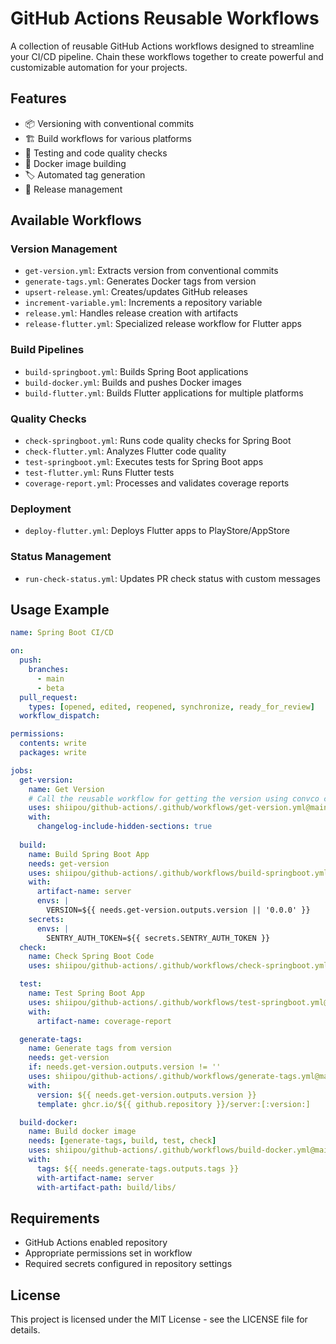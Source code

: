 # GitHub Actions Reusable Workflows

A collection of reusable GitHub Actions workflows designed to streamline your CI/CD pipeline. Chain these workflows together to create powerful and customizable automation for your projects.

## Features

- 📦 Versioning with conventional commits
- 🏗️ Build workflows for various platforms
- 🧪 Testing and code quality checks
- 🐳 Docker image building
- 🏷️ Automated tag generation
- 🚀 Release management

## Available Workflows

### Version Management
- `get-version.yml`: Extracts version from conventional commits
- `generate-tags.yml`: Generates Docker tags from version
- `upsert-release.yml`: Creates/updates GitHub releases
- `increment-variable.yml`: Increments a repository variable
- `release.yml`: Handles release creation with artifacts
- `release-flutter.yml`: Specialized release workflow for Flutter apps

### Build Pipelines
- `build-springboot.yml`: Builds Spring Boot applications
- `build-docker.yml`: Builds and pushes Docker images
- `build-flutter.yml`: Builds Flutter applications for multiple platforms

### Quality Checks
- `check-springboot.yml`: Runs code quality checks for Spring Boot
- `check-flutter.yml`: Analyzes Flutter code quality
- `test-springboot.yml`: Executes tests for Spring Boot apps
- `test-flutter.yml`: Runs Flutter tests
- `coverage-report.yml`: Processes and validates coverage reports

### Deployment
- `deploy-flutter.yml`: Deploys Flutter apps to PlayStore/AppStore

### Status Management
- `run-check-status.yml`: Updates PR check status with custom messages

## Usage Example

```yaml
name: Spring Boot CI/CD

on:
  push:
    branches: 
      - main
      - beta
  pull_request:
    types: [opened, edited, reopened, synchronize, ready_for_review]
  workflow_dispatch:

permissions: 
  contents: write
  packages: write

jobs:
  get-version:
    name: Get Version
    # Call the reusable workflow for getting the version using convco cli.
    uses: shiipou/github-actions/.github/workflows/get-version.yml@main
    with:
      changelog-include-hidden-sections: true
      
  build:
    name: Build Spring Boot App
    needs: get-version
    uses: shiipou/github-actions/.github/workflows/build-springboot.yml@main
    with:
      artifact-name: server
      envs: |
        VERSION=${{ needs.get-version.outputs.version || '0.0.0' }}
    secrets: 
      envs: | 
        SENTRY_AUTH_TOKEN=${{ secrets.SENTRY_AUTH_TOKEN }}
  check:
    name: Check Spring Boot Code
    uses: shiipou/github-actions/.github/workflows/check-springboot.yml@main

  test:      
    name: Test Spring Boot App
    uses: shiipou/github-actions/.github/workflows/test-springboot.yml@main
    with:
      artifact-name: coverage-report

  generate-tags:
    name: Generate tags from version
    needs: get-version
    if: needs.get-version.outputs.version != ''
    uses: shiipou/github-actions/.github/workflows/generate-tags.yml@main
    with:
      version: ${{ needs.get-version.outputs.version }}
      template: ghcr.io/${{ github.repository }}/server:[:version:]

  build-docker:
    name: Build docker image
    needs: [generate-tags, build, test, check]
    uses: shiipou/github-actions/.github/workflows/build-docker.yml@main
    with:
      tags: ${{ needs.generate-tags.outputs.tags }}
      with-artifact-name: server
      with-artifact-path: build/libs/
```

## Requirements

- GitHub Actions enabled repository
- Appropriate permissions set in workflow
- Required secrets configured in repository settings

## License

This project is licensed under the MIT License - see the LICENSE file for details.
